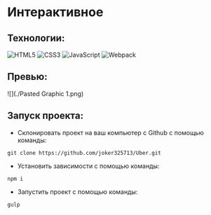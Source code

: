 # Интерактивное
## Технологии:
![HTML5](https://img.shields.io/badge/-HTML5-e34f26?logo=html5&logoColor=white)
![CSS3](https://img.shields.io/badge/-CSS3-1572b6?logo=css3&logoColor=white)
![JavaScript](https://img.shields.io/badge/-JavaScript-f7df1e?logo=javaScript&logoColor=black)
![Webpack](https://img.shields.io/badge/-Webpack-99d6f8?logo=webpack&logoColor=black)
## Превью:
![](./Pasted Graphic 1.png)

## Запуск проекта:
* Склонировать проект на ваш компьютер с Github с помощью команды:
```
git clone https://github.com/joker325713/Uber.git
```

* Установить зависимости с помощью команды:
```
npm i
```
* Запустить проект с помощью команды:
```
gulp
```

